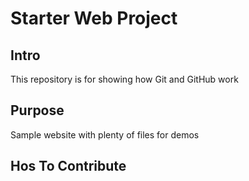 # Starter Web Project

## Intro

This repository is for showing how Git and GitHub work

## Purpose

Sample website with plenty of files for demos

## Hos To Contribute